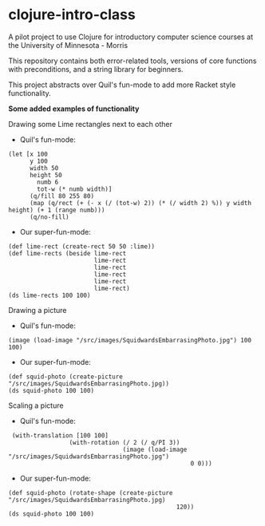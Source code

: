 clojure-intro-class
===================

A pilot project to use Clojure for introductory computer science courses at the University of Minnesota - Morris

This repository contains both error-related tools, versions of core functions with preconditions, and a string library for beginners.

This project abstracts over Quil's fun-mode to add more Racket style functionality.

**Some added examples of functionality**

Drawing some Lime rectangles next to each other

* Quil's fun-mode:
```
(let [x 100
      y 100
      width 50
      height 50
  		numb 6
  		tot-w (* numb width)]
	  (q/fill 80 255 80)
	  (map (q/rect (+ (- x (/ (tot-w) 2)) (* (/ width 2) %)) y width height) (+ 1 (range numb)))
	  (q/no-fill)
```
	  
* Our super-fun-mode:
```
(def lime-rect (create-rect 50 50 :lime))
(def lime-rects (beside lime-rect
                        lime-rect
                        lime-rect
                        lime-rect
                        lime-rect
                        lime-rect)
(ds lime-rects 100 100)
```

Drawing a picture

* Quil's fun-mode:
```
(image (load-image "/src/images/SquidwardsEmbarrasingPhoto.jpg") 100 100)

```
* Our super-fun-mode:
```
(def squid-photo (create-picture "/src/images/SquidwardsEmbarrasingPhoto.jpg))
(ds squid-photo 100 100)
```

Scaling a picture

* Quil's fun-mode:
```
 (with-translation [100 100]
                 (with-rotation (/ 2 (/ q/PI 3))
                                (image (load-image "/src/images/SquidwardsEmbarrasingPhoto.jpg")
                                                   0 0)))

```
* Our super-fun-mode:
```
(def squid-photo (rotate-shape (create-picture "/src/images/SquidwardsEmbarrasingPhoto.jpg) 
                                               120))
(ds squid-photo 100 100)
```
